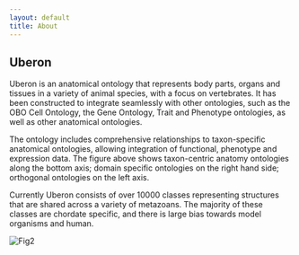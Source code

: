 ```yaml
---
layout: default
title: About
---
```


## Uberon

Uberon is an anatomical ontology that represents body parts, organs
and tissues in a variety of animal species, with a focus on
vertebrates. It has been constructed to integrate seamlessly with
other ontologies, such as the OBO Cell Ontology, the Gene Ontology,
Trait and Phenotype ontologies, as well as other anatomical ontologies.

The ontology includes comprehensive relationships to taxon-specific
anatomical ontologies, allowing integration of functional, phenotype
and expression data. The figure above shows taxon-centric anatomy
ontologies along the bottom axis; domain specific ontologies on the
right hand side; orthogonal ontologies on the left axis.

Currently Uberon consists of over 10000 classes representing structures
that are shared across a variety of metazoans. The majority of these
classes are chordate specific, and there is large bias towards model
organisms and human.


![Fig2](http://www.ncbi.nlm.nih.gov/pmc/articles/instance/3334586/bin/gb-2012-13-1-r5-2.jpg)
